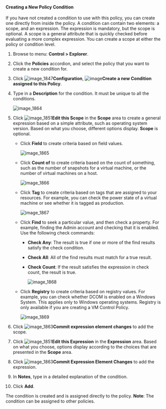 #### Creating a New Policy Condition

If you have not created a condition to use with this policy, you can create one directly from inside the policy. A condition can contain two elements: a scope, and an expression. The expression is mandatory, but the scope is optional. A scope is a general attribute that is quickly checked before evaluating a more complex expression. You can create a scope at either the policy or condition level.

1. Browse to menu: **Control > Explorer**.

2. Click the **Policies** accordion, and select the policy that you want to create a new condition for.

3. Click ![image_1847](../images/1847.png)**Configuration**, ![image](../images/1862.png)**Create a new Condition assigned to this Policy**.

4. Type in a **Description** for the condition. It must be unique to all the conditions.

   ![image_1864](../images/1864.png)

5. Click ![image_1851](../images/1851.png)**Edit this Scope** in the **Scope** area to create a general expression based on a simple attribute, such as operating system version. Based on what you choose, different options display. **Scope** is optional.

      - Click **Field** to create criteria based on field values.

        ![image_1865](../images/1865.png)

      - Click **Count of** to create criteria based on the count of something, such as the number of snapshots for a virtual machine, or the number of virtual machines on a host.

        ![image_1866](../images/1866.png)

      - Click **Tag** to create criteria based on tags that are assigned to your resources. For example, you can check the power state of a virtual machine or see whether it is tagged as production.

        ![image_1867](../images/1867.png)

      - Click **Find** to seek a particular value, and then check a property. For example, finding the Admin account and checking that it is enabled. Use the following check commands:

          - **Check Any**: The result is true if one or more of the find results satisfy the check condition.

          - **Check All**: All of the find results must match for a true result.

          - **Check Count**: If the result satisfies the expression in check count, the result is true.

            ![image_1868](../images/1868.png)

      - Click **Registry** to create criteria based on registry values. For example, you can check whether DCOM is enabled on a Windows System. This applies only to Windows operating systems. Registry is only available if you are creating a VM Control Policy.

        ![image_1869](../images/1869.png)

6. Click ![image_1863](../images/1863.png)**Commit expression element changes** to add the scope.

7. Click ![image_1851](../images/1851.png)**Edit this Expression** in the **Expression** area. Based on what you choose, options display according to the choices that are presented in the **Scope** area.

8. Click ![image_1863](../images/1863.png)**Commit Expression Element Changes** to add the expression.

9. In **Notes**, type in a detailed explanation of the condition.

10. Click **Add**.

The condition is created and is assigned directly to the policy.
**Note**: The condition can be assigned to other policies.
